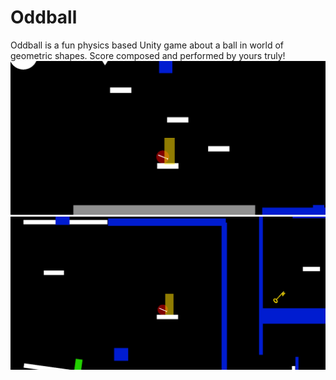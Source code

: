 # Oddball
Oddball is a fun physics based Unity game about a ball in world of geometric shapes. Score composed and performed by yours truly!
![](https://github.com/jembishop/OddBall/blob/master/oddball1.gif)
![](https://github.com/jembishop/OddBall/blob/master/oddball2.gif)
